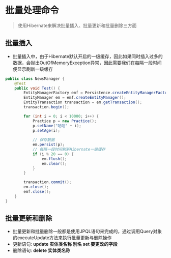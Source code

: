 # 批量处理命令

> 使用Hibernate来解决批量插入、批量更新和批量删除三方面

## 批量插入

- 批量插入中，由于Hibernate默认开启的一级缓存，因此如果同时插入过多的数据，会抛出OutOfMemoryException异常，因此需要我们在每隔一段时间便显示刷新一级缓存

```java
public class NewsManager {
    @Test
    public void Test() {
        EntityManagerFactory emf = Persistence.createEntityManagerFactory("jpa");
        EntityManager em = emf.createEntityManager();
        EntityTransaction transaction = em.getTransaction();
        transaction.begin();

        for (int i = 0; i < 10000; i++) {
            Practice p = new Practice();
            p.setName("哈哈" + i);
            p.setAge(i);
			
           	// 保存数据
            em.persist(p);
            // 每隔一段时间刷新Hibernate一级缓存
            if (i % 20 == 0) {
                em.flush();
                em.clear();
            }
        }

        transaction.commit();
        em.close();
        emf.close();
    }
}
```

## 批量更新和删除

- 批量更新和批量删除一般都是使用JPQL语句来完成的，通过调用Query对象的executeUpdate方法来执行批量更新与删除操作
- 更新语句: **update 实体类名称 别名 set 要更改的字段**
- 删除语句: **delete 实体类名称**

